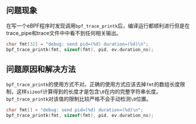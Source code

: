 <!-- BUG: bpf_trace_printk调用在trace文件中看不到输出 -->

## 问题现象

在写一个eBPF程序时发现调用`bpf_trace_printk`后，编译运行都顺利进行但是在trace_pipe和trace文件中中看不到任何相关输出。

```c
char fmt[32] = "debug: send pid=(%d) duration=(%d)\n";
bpf_trace_printk(fmt, sizeof(fmt), pid, ev.duration_ns);
```

## 问题原因和解决方法

`bpf_trace_printk`的使用方式不对。正确的使用方式应该去掉`fmt`的数组长度限制，这样`sizeof`计算得到的长度才是包含`\0`在内的完整字符串长度。`bpf_trace_printk`对该值的限制比较严格不会手动检测`\0`位置。

```c
char fmt[] = "debug: send pid=(%d) duration=(%d)\n";
bpf_trace_printk(fmt, sizeof(fmt), pid, ev.duration_ns);
```